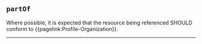 ## `partOf`

Where possible, it is expected that the resource being referenced SHOULD conform to  {{pagelink:Profile-Organization}}.

---